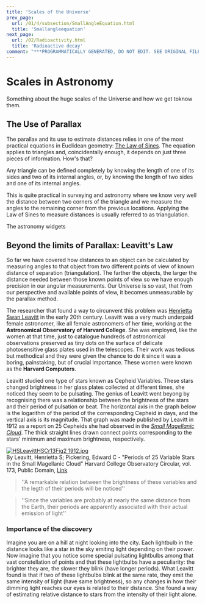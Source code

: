 ```yaml
---
title: 'Scales of the Universe'
prev_page:
  url: /01/4/subsection/SmallAngleEquation.html
  title: 'Smallangleequation'
next_page:
  url: /02/Radioactivity.html
  title: 'Radioactive decay'
comment: "***PROGRAMMATICALLY GENERATED, DO NOT EDIT. SEE ORIGINAL FILES IN /content***"
---
```

# Scales in Astronomy

Something about the huge scales of the Universe and how we get toknow them.

## The Use of Parallax

The parallax and its use to estimate distances relies in one of the most practical equations in Euclidean geometry: [The Law of Sines](https://en.wikipedia.org/wiki/Law_of_sines). The equation applies to triangles and, coincidentally enough, it depends on just three pieces of information. How's that?

Any triangle can be defined completely by knowing the length of one of its sides and two of its internal angles, or, by knowing the length of two sides and one of its internal angles.

This is quite practical in surveying and astronomy where we know very well the distance between two corners of the triangle and we measure the angles to the remaining corner from the previous locations. Applying the Law of Sines to measure distances is usually referred to as triangulation. 

The astronomy widgets


## Beyond the limits of Parallax: Leavitt's Law

So far we have covered how distances to an object can be calculated by measuring angles to that object from two different points of view of known distance of separation (triangulation).  The farther the objects, the larger the distance needed between those known points of view so we have enough precision in our angular measurements. Our Universe is so vast, that from our perspective and available points of view, it becomes unmeasurable by the parallax method. 

The researcher that found a way to circunvent this problem was [Henrietta Swan Leavitt](https://www.youtube.com/watch?v=rrwq_-pKd2Q) in the early 20th century.  Leavitt was a very much underpaid female astronomer, like all female astronomers of her time, working at the **Astronomical Observatory of Harvard College**.  She was employed, like the women at that time, just to catalogue hundreds of astronomical observations preserved as tiny dots on the surface of delicate photosensitive glass plates used in the telescopes.  Their work was tedious but methodical and they were given the chance to do it since it was a boring, painstaking, but of crucial importance. These women were known as the **Harvard Computers**.

Leavitt studied one type of stars known as Cepheid Variables.  These stars changed brightness in her glass plates collected at different times, she noticed they seem to be pulsating.  The genius of Leavitt went beyong by recognising there was a relationship between the brightness of the stars and their period of pulsation or beat. The horizontal axis in the graph below is the logarithm of the period of the corresponding Cepheid in days, and the vertical axis is its magnitude. That graph was made published by Leavitt in 1912 as a report on 25 Cepheids she had observed in the [*Small Magellanic Cloud*](http://astronomy.swin.edu.au/cosmos/S/Small+Magellanic+Cloud). The thick straight lines drawn connect points corresponding to the stars' minimum and maximum brightness, respectively.

<p><a href="https://commons.wikimedia.org/wiki/File:HSLeavittHSCr13Fig2_1912.jpg#/media/File:HSLeavittHSCr13Fig2_1912.jpg"><img src="https://upload.wikimedia.org/wikipedia/commons/9/97/HSLeavittHSCr13Fig2_1912.jpg" alt="HSLeavittHSCr13Fig2 1912.jpg"></a><br>By Leavitt, Henrietta S; Pickering, Edward C - "Periods of 25 Variable Stars in the Small Magellanic Cloud" Harvard College Observatory Circular, vol. 173, Public Domain, <a href="https://commons.wikimedia.org/w/index.php?curid=34747012">Link</a></p>

> ''A remarkable relation between the brightness of these variables and the legth of their periods will be noticed''

> ''Since the variables are probably at nearly the same distance from the Earth, their periods are apparently associated with their actual emission of light''

### Importance of the discovery

Imagine you are on a hill at night looking into the city.  Each lightbulb in the distance looks like a star in the sky emiting light depending on their power.  Now imagine that you notice some special pulsating lightbulbs among that vast constellation of points and that these lightbulbs have a peculiarity: the brighter they are, the slower they blink (have longer periods).  What Leavitt found is that if two of these lightbulbs blink at the same rate, they emit the same intensity of light (have same brightness), so any changes in how their dimming light reaches our eyes is related to their distance.  She found a way of estimating relative distance to stars from the intensity of their light alone. 

